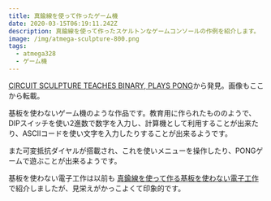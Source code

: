 ```yaml
---
title: 真鍮線を使って作ったゲーム機
date: 2020-03-15T06:19:11.242Z
description: 真鍮線を使って作ったスケルトンなゲームコンソールの作例を紹介します。
image: /img/atmega-sculpture-800.png
tags:
  - atmega328
  - ゲーム機
---
```

[CIRCUIT SCULPTURE TEACHES BINARY, PLAYS PONG](https://hackaday.com/2019/12/25/circuit-sculpture-teaches-binary-plays-pong/)から発見。画像もここから転載。

基板を使わないゲーム機のような作品です。教育用に作られたもののようで、DIPスイッチを使い2進数で数字を入力し、計算機として利用することが出来たり、ASCIIコードを使い文字を入力したりすることが出来るようです。

また可変抵抗ダイヤルが搭載され、これを使いメニューを操作したり、PONGゲームで遊ぶことが出来るようです。

基板を使わない電子工作は以前も [真鍮線を使って作る基板を使わない電子工作](../..//post/%E7%9C%9F%E9%8D%AE%E7%B7%9A%E3%82%92%E4%BD%BF%E3%81%A3%E3%81%A6%E4%BD%9C%E3%82%8B%E5%9F%BA%E6%9D%BF%E3%82%92%E4%BD%BF%E3%82%8F%E3%81%AA%E3%81%84%E9%9B%BB%E5%AD%90%E5%B7%A5%E4%BD%9C/)で紹介しましたが、見栄えがかっこよくて印象的です。
